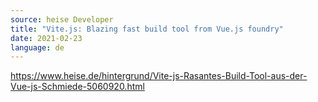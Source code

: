 ```yaml
---
source: heise Developer
title: "Vite.js: Blazing fast build tool from Vue.js foundry"
date: 2021-02-23
language: de
---
```

https://www.heise.de/hintergrund/Vite-js-Rasantes-Build-Tool-aus-der-Vue-js-Schmiede-5060920.html
